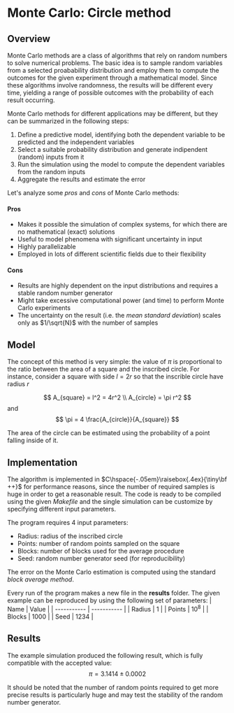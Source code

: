 # Monte Carlo: Circle method

## Overview
Monte Carlo methods are a class of algorithms that rely on random numbers to solve numerical problems. The basic idea is to sample random variables from a selected proabability
distribution and employ them to compute the outcomes for the given experiment through a mathematical model. Since these algorithms involve randomness, the results will be different
every time, yielding a range of possible outcomes with the probability of each result occurring.

Monte Carlo methods for different applications may be different, but they can be summarized in the following steps:
1. Define a predictive model, identifying both the dependent variable to be predicted and the independent variables
2. Select a suitable probability distribution and generate indipendent (random) inputs from it
3. Run the simulation using the model to compute the dependent variables from the random inputs
4. Aggregate the results and estimate the error 


Let's analyze some *pros* and *cons* of Monte Carlo methods:
#### Pros
- Makes it possible the simulation of complex systems, for which there are no mathematical (exact) solutions
- Useful to model phenomena with significant uncertainty in input
- Highly parallelizable
- Employed in lots of different scientific fields due to their flexibility

#### Cons
- Results are highly dependent on the input distributions and requires a stable random number generator
- Might take excessive computational power (and time) to perform Monte Carlo experiments
- The uncertainty on the result (i.e. the *mean standard deviation*) scales only as $1/\sqrt{N}$ with the number of samples

## Model
The concept of this method is very simple: the value of $\pi$ is proportional to the ratio between the area of a square and the inscribed circle.
For instance, consider a square with side $l = 2r$ so that the inscrible circle have radius $r$

$$
A_{square} = l^2 = 4r^2 \\
A_{circle} = \pi r^2
$$
and
$$
\pi = 4 \frac{A_{circle}}{A_{square}}
$$

The area of the circle can be estimated using the probability of a point falling inside of it.


## Implementation
The algorithm is implemented in $C\hspace{-.05em}\raisebox{.4ex}{\tiny\bf ++}$ for performance reasons, since the number of required samples is huge in order to get a 
reasonable result. The code is ready to be compiled using the given *Makefile* and the single simulation can be customize by
specifying different input parameters.

The program requires $4$ input parameters:
- Radius: radius of the inscribed circle
- Points: number of random points sampled on the square
- Blocks: number of blocks used for the average procedure
- Seed: random number generator seed (for reproducibility)

The error on the Monte Carlo estimation is computed using the standard *block average method*.

Every run of the program makes a new file in the **results** folder. The given example can be reproduced by using the following set of parameters:
| Name | Value |
| ----------- | ----------- |
| Radius | $1$ |
| Points | $10^8$ |
| Blocks | $1000$ |
| Seed | $1234$ |

## Results
The example simulation produced the following result, which is fully compatible with the accepted value:
$$
\pi = 3.1414 \pm 0.0002
$$

It should be noted that the number of random points required to get more precise results is particularly huge and may test the stability of the random number generator.